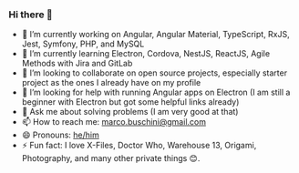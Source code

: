 ### Hi there 👋
- 🔭 I’m currently working on Angular, Angular Material, TypeScript, RxJS, Jest, Symfony, PHP, and MySQL
- 🌱 I’m currently learning Electron, Cordova, NestJS, ReactJS, Agile Methods with Jira and GitLab
- 👯 I’m looking to collaborate on open source projects, especially starter project as the ones I already have on my profile
- 🤔 I’m looking for help with running Angular apps on Electron (I am still a beginner with Electron but got some helpful links already)
- 💬 Ask me about solving problems (I am very good at that)
- 📫 How to reach me: marco.buschini@gmail.com
- 😄 Pronouns: [he/him](https://pronoun.is/he)
- ⚡ Fun fact: I love X-Files, Doctor Who, Warehouse 13, Origami, Photography, and many other private things 😊.
